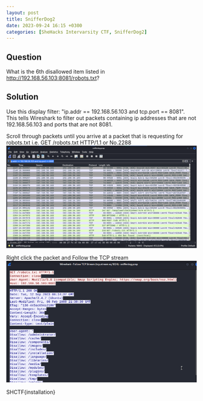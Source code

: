 ```yaml
---
layout: post
title: SnifferDog2
date: 2023-09-24 16:15 +0300
categories: [SheHacks Intervarsity CTF, SnifferDog2]
---
```

## Question
What is the 6th disallowed item listed in http://192.168.56.103:8081/robots.txt?

## Solution
Use this display filter: "ip.addr == 192.168.56.103 and tcp.port == 8081". This tells Wireshark to filter out packets containing ip addresses that are not 192.168.56.103 and ports that are not 8081.

Scroll through packets until you arrive at a packet that is requesting for robots.txt i.e. GET /robots.txt HTTP/1.1 or No.2288
![Alt text](/assets\CTFs-main\SIC(AspireCTF)\SnifferDog2\packets.png)

Right click the packet and Follow the TCP stream
![Alt text](/assets\CTFs-main\SIC(AspireCTF)\SnifferDog2\tcp_stream.png)

SHCTF{installation}
